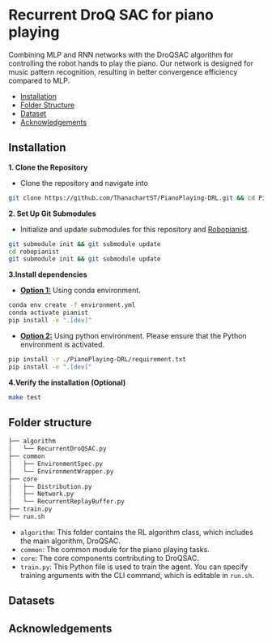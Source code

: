 # Recurrent DroQ SAC for piano playing

Combining MLP and RNN networks with the DroQSAC algorithm for controlling the robot hands to play the piano. Our network is designed for music pattern recognition, resulting in better convergence efficiency compared to MLP.
<!-- Add video here -->
<!-- [![Video](./docs/video/FurEllise_RNN_84.mp4)](./docs/video/FurEllise_RNN_84.mp4) -->

- [Installation](#installation)
- [Folder Structure](#folder-structure)
- [Dataset](#dataset)
- [Acknowledgements](#acknowledgements)

## Installation 

**1. Clone the Repository**
- Clone the repository and navigate into
```bash
git clone https://github.com/ThanachartST/PianoPlaying-DRL.git && cd PianoPlaying-DRL
```

**2. Set Up Git Submodules**
- Initialize and update submodules for this repository and  [Robopianist](https://github.com/google-research/robopianist/tree/main).

```bash
git submodule init && git submodule update
cd robopianist
git submodule init && git submodule update
```

**3.Install dependencies**
- **<u>Option 1:</u>** Using conda environment.

```bash
conda env create -f environment.yml
conda activate pianist
pip install -e ".[dev]"
```

- **<u>Option 2:</u>** Using python environment. Please ensure that the Python environment is activated.

```bash
pip install -r ./PianoPlaying-DRL/requirement.txt
pip install -e ".[dev]"
```

**4.Verify the installation (Optional)**
    
```bash
make test
```


## Folder structure



```bash
├── algorithm
│   └── RecurrentDroQSAC.py
├── common
│   ├── EnvironmentSpec.py
│   └── EnvironmentWrapper.py
├── core
│   ├── Distribution.py
│   ├── Network.py
│   └── RecurrentReplayBuffer.py
├── train.py
├── run.sh
```

- `algorithm`: This folder contains the RL algorithm class, which includes the main algorithm, DroQSAC.
- `common`: The common module for the piano playing tasks.
- `core`: The core components contributing to DroQSAC.
- `train.py`: This Python file is used to train the agent. You can specify training arguments with the CLI command, which is editable in `run.sh`.

## Datasets

<!-- - [Pig Datasets](https://arxiv.org/abs/1904.10237) -->


## Acknowledgements
<!-- 
- Mujoco
- Mujoco menagerie
- Robopianist
- MIDI licences -->
